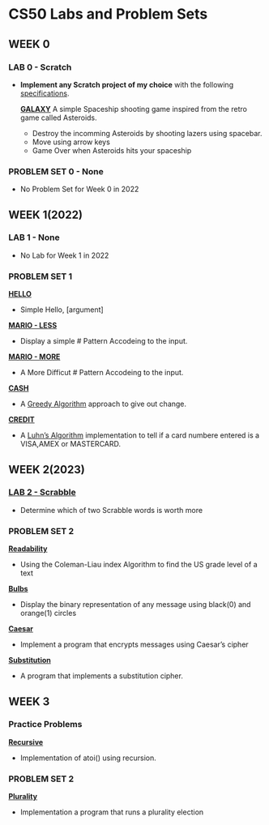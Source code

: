# **CS50 Labs and Problem Sets**

<!-------------------------------------------------WEEK 0------------------------------------------------------>
## WEEK 0

### LAB 0 - Scratch

-   **Implement any Scratch project of my choice** with the following [specifications](https://cs50.harvard.edu/x/2023/psets/0/scratch/).

    **[GALAXY](https://scratch.mit.edu/projects/546417049/)**
    A simple Spaceship shooting game inspired from the retro game called Asteroids.
    * Destroy the incomming Asteroids by shooting lazers using spacebar.
    * Move using arrow keys
    * Game Over when Asteroids hits your spaceship

### PROBLEM SET 0 - None
- No Problem Set for Week 0 in 2022

<!-------------------------------------------------WEEK 1------------------------------------------------------>
## WEEK 1(2022)

### LAB 1 - None
- No Lab for Week 1 in 2022

### PROBLEM SET 1

**[HELLO](https://cs50.harvard.edu/x/2022/psets/1/hello/)**
- Simple Hello, \[argument\]

**[MARIO - LESS](https://cs50.harvard.edu/x/2022/psets/1/mario/less/#mario)**
- Display a simple # Pattern Accodeing to the input.

**[MARIO - MORE](https://cs50.harvard.edu/x/2022/psets/1/mario/more/#mario)**
- A More Difficut # Pattern Accodeing to the input.

**[CASH](https://cs50.harvard.edu/x/2022/psets/1/cash/#cash)**
- A [Greedy Algorithm](https://cs50.harvard.edu/x/2022/psets/1/cash/#greedy-algorithms) approach to give out change.

**[CREDIT](https://cs50.harvard.edu/x/2022/psets/1/credit/#credit)**
- A [Luhn’s Algorithm](https://cs50.harvard.edu/x/2022/psets/1/credit/#luhns-algorithm) implementation to tell if a card numbere entered is a VISA,AMEX or MASTERCARD.

<!-------------------------------------------------WEEK 2------------------------------------------------------>
## WEEK 2(2023)

### [LAB 2 - Scrabble](https://cs50.harvard.edu/x/2023/labs/2/#lab-2-scrabble)

- Determine which of two Scrabble words is worth more

### PROBLEM SET 2

**[Readability](https://cs50.harvard.edu/x/2023/psets/2/readability/)**
- Using the Coleman-Liau index Algorithm to find the US grade level of a text

**[Bulbs](https://cs50.harvard.edu/x/2023/psets/2/bulbs/)**
- Display the binary representation of any message using black(0) and orange(1) circles

**[Caesar](https://cs50.harvard.edu/x/2023/psets/2/caesar/)**
- Implement a program that encrypts messages using Caesar’s cipher

**[Substitution](https://cs50.harvard.edu/x/2023/psets/2/substitution/)**
- A program that implements a substitution cipher.

<!-------------------------------------------------WEEK 3------------------------------------------------------>
## WEEK 3

### Practice Problems

**[Recursive](https://cs50.harvard.edu/x/2023/problems/3/atoi/#recursive-atoi)**
- Implementation of atoi() using recursion.

### PROBLEM SET 2

**[Plurality](https://cs50.harvard.edu/x/2023/psets/3/plurality/)**
- Implementation a program that runs a plurality election